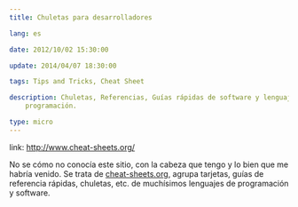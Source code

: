 ```yaml
---
title: Chuletas para desarrolladores

lang: es

date: 2012/10/02 15:30:00

update: 2014/04/07 18:30:00

tags: Tips and Tricks, Cheat Sheet

description: Chuletas, Referencias, Guías rápidas de software y lenguajes de
    programación.

type: micro
---
```


link: <http://www.cheat-sheets.org/>

No se cómo no conocía este sitio, con la cabeza que tengo y lo bien que
me habría venido. Se trata de
[cheat-sheets.org](http://www.cheat-sheets.org/), agrupa tarjetas, guías
de referencia rápidas, chuletas, etc. de muchísimos lenguajes de
programación y software.
